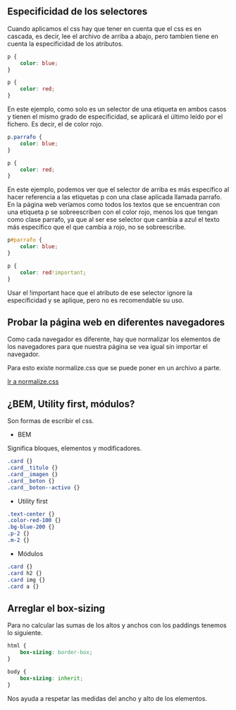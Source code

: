 ## Especificidad de los selectores

Cuando aplicamos el css hay que tener en cuenta que el css es en cascada, es decir, lee el archivo de arriba a abajo, pero tambien tiene en cuenta la especificidad de los atributos.

```css
p {
    color: blue;
}

p {
    color: red;
}
```

En este ejemplo, como solo es un selector de una etiqueta en ambos casos y tienen el mismo grado de especificidad, se aplicará el último leído por el fichero. Es decir, el de color rojo.

```css
p.parrafo {
    color: blue;
}

p {
    color: red;
}
```

En este ejemplo, podemos ver que el selector de arriba es más específico al hacer referencia a las etiquetas p con una clase aplicada llamada parrafo. En la página web veríamos como todos los textos que se encuentran con una etiqueta p se sobreescriben con el color rojo, menos los que tengan como clase parrafo, ya que al ser ese selector que cambia a azul el texto más específico que el que cambia a rojo, no se sobreescribe.

```css
p#parrafo {
    color: blue;
}

p {
    color: red!important;
}
```

Usar el !important hace que el atributo de ese selector ignore la especificidad y se aplique, pero no es recomendable su uso.

## Probar la página web en diferentes navegadores

Como cada navegador es diferente, hay que normalizar los elementos de los navegadores para que nuestra página se vea igual sin importar el navegador.

Para esto existe normalize.css que se puede poner en un archivo a parte.

[Ir a normalize.css](https://necolas.github.io/normalize.css/)

## ¿BEM, Utility first, módulos?

Son formas de escribir el css.

* BEM

Significa bloques, elementos y modificadores.

```css
.card {}
.card__titulo {}
.card__imagen {}
.card__boton {}
.card__boton--activo {}
```

* Utility first

```css
.text-center {}
.color-red-100 {}
.bg-blue-200 {}
.p-2 {}
.m-2 {}
```

* Módulos

```css
.card {}
.card h2 {}
.card img {}
.card a {}
```

## Arreglar el box-sizing

Para no calcular las sumas de los altos y anchos con los paddings tenemos lo siguiente.

```css
html {
    box-sizing: border-box;
}

body {
    box-sizing: inherit;
}
```

Nos ayuda a respetar las medidas del ancho y alto de los elementos.